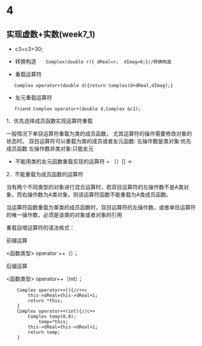 # 4
## 实现虚数+实数(week7_1)
- c3=c3+30;

- 转换构造
`	Complex(double r){ dReal=r;  dImag=0;}//转换构造`

- 重载运算符

`	Complex operator+(double d){return Complex(d+dReal,dImag);}`

- 友元重载运算符

`	friend Complex operator+(double d,Complex &c1);`


1．优先选择成员函数实现运算符重载 

一般情况下单目运算符重载为类的成员函数，
尤其运算符的操作需要修改对象的状态时。
双目运算符可以重载为类的成员或者友元函数:
左操作数是类对象:优先成员函数
左操作数非类对象:只能友元

- 不能用类的友元函数重载实现的运算符 = （）[] ->

2．不能重载为成员函数的运算符

当有两个不同类型的对象进行混合运算时，若双目运算符的左操作数不是A类对象，而右操作数为A类对象，则该运算符函数不能重载为A类成员函数。

当运算符函数重载为某类的成员函数时，双目运算符的左操作数，或者单目运算符的唯一操作数，必须是该类的对象或者对象的引用


 重载自增运算符的语法格式：
 
 前缀运算
 
 <函数类型>   operator ++（）；   
 
后缀运算 	

<函数类型>  operator++（int）； 


```
	Complex operator++(){//++c
		this->dReal=this->dReal+1;
		return *this;
	}
	Complex operator++(int){//c++
		Complex temp(0,0);
			temp=*this;
		this->dReal=this->dReal+1;
		return temp;
	}
  ```
